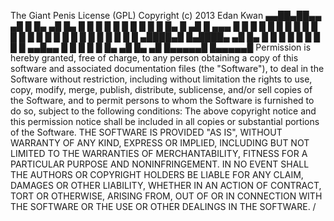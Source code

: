 The Giant Penis License (GPL)
Copyright (c) 2013 Edan Kwan
            ▄▄██▄██▄▄
          ▄█    █    █▄
         ▄█           █▄
         █             █
        █               █
        █               █
        █               █
        █               █
         █▄     █     ▄█
          █    ▄▄▄    █
          █           █
          █           █
          █           █
          █           █
          █           █
          █           █
          █           █
          █           █
          █           █
          █           █
          █           █
          █           █
    ▄████▄█           █▄████▄
  ▄█                         █▄
 █                             █
█                               █
█                               █
█                               █
█             ▄▄█▄▄             █
 █           █     █           █
  █▄       ▄█       █▄       ▄█
    █▄▄▄▄▄█           █▄▄▄▄▄█
Permission is hereby granted, free of charge, to any person obtaining a copy
of this software and associated documentation files (the "Software"), to deal
in the Software without restriction, including without limitation the rights
to use, copy, modify, merge, publish, distribute, sublicense, and/or sell
copies of the Software, and to permit persons to whom the Software is
furnished to do so, subject to the following conditions:
The above copyright notice and this permission notice shall be included in
all copies or substantial portions of the Software.
THE SOFTWARE IS PROVIDED "AS IS", WITHOUT WARRANTY OF ANY KIND, EXPRESS OR
IMPLIED, INCLUDING BUT NOT LIMITED TO THE WARRANTIES OF MERCHANTABILITY,
FITNESS FOR A PARTICULAR PURPOSE AND NONINFRINGEMENT. IN NO EVENT SHALL THE
AUTHORS OR COPYRIGHT HOLDERS BE LIABLE FOR ANY CLAIM, DAMAGES OR OTHER
LIABILITY, WHETHER IN AN ACTION OF CONTRACT, TORT OR OTHERWISE, ARISING FROM,
OUT OF OR IN CONNECTION WITH THE SOFTWARE OR THE USE OR OTHER DEALINGS IN
THE SOFTWARE.
/
